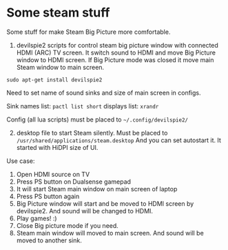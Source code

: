 # Some steam stuff

Some stuff for make Steam Big Picture more comfortable.

1. devilspie2 scripts for control steam big picture window with connected HDMI (ARC) TV screen. 
It switch sound to HDMI and move Big Picture window to HDMI screen. If Big Picture mode was closed it move main Steam window to main screen.

`sudo apt-get install devilspie2`

Need to set name of sound sinks and size of main screen in configs.

Sink names list: `pactl list short`
displays list: `xrandr`

Config (all lua scripts) must be placed to `~/.config/devilspie2/`

2. desktop file to start Steam silently. Must be placed to `/usr/shared/applications/steam.desktop`
And you can set autostart it. It started with HiDPI size of UI.

Use case:

1. Open HDMI source on TV
2. Press PS button on Dualsense gamepad
3. It will start Steam main window on main screen of laptop
4. Press PS button again
5. Big Picture window will start and be moved to HDMI screen by devilspie2. And sound will be changed to HDMI.
6. Play games! :)
7. Close Big picture mode if you need.
8. Steam main window will moved to main screen. And sound will be moved to another sink.